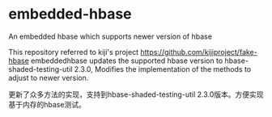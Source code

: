 # embedded-hbase
An embedded hbase which supports newer version of hbase 

This repository referred to kiji's project https://github.com/kijiproject/fake-hbase
embeddedhbase updates the supported hbase version to hbase-shaded-testing-util 2.3.0, Modifies the implementation of the methods to adjust to newer version.


更新了众多方法的实现，支持到hbase-shaded-testing-util 2.3.0版本。方便实现基于内存的hbase测试。
